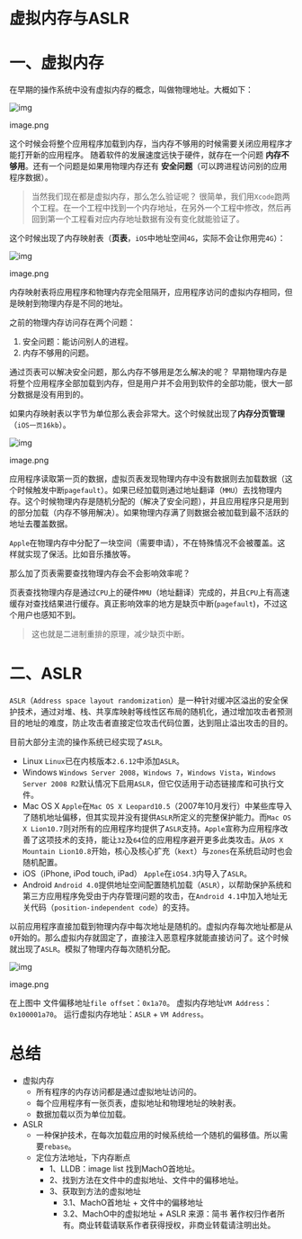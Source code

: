 # 虚拟内存与ASLR

# 一、虚拟内存

在早期的操作系统中没有虚拟内存的概念，叫做物理地址。大概如下：

![img](https:////upload-images.jianshu.io/upload_images/25092736-779cdbd04d5e9645.png)

image.png


 这个时候会将整个应用程序加载到内存，当内存不够用的时候需要关闭应用程序才能打开新的应用程序。
 随着软件的发展速度远快于硬件，就存在一个问题 **内存不够用**。还有一个问题是如果用物理内存还有 **安全问题**（可以跨进程访问别的应用程序数据）。



> 当然我们现在都是虚拟内存，那么怎么验证呢？
>  很简单，我们用`Xcode`跑两个工程。在一个工程中找到一个内存地址，在另外一个工程中修改，然后再回到第一个工程看对应内存地址数据有没有变化就能验证了。

这个时候出现了内存映射表（**页表**，`iOS`中地址空间`4G`，实际不会让你用完`4G`）：

![img](https:////upload-images.jianshu.io/upload_images/25092736-0392c7914c3f8df0.png)

image.png


 内存映射表将应用程序和物理内存完全阻隔开，应用程序访问的虚拟内存相同，但是映射到物理内存是不同的地址。



之前的物理内存访问存在两个问题：

1. 安全问题：能访问别人的进程。
2. 内存不够用的问题。

通过页表可以解决安全问题，那么内存不够用是怎么解决的呢？
 早期物理内存是将整个应用程序全部加载到内存，但是用户并不会用到软件的全部功能，很大一部分数据是没有用到的。

如果内存映射表以字节为单位那么表会非常大。这个时候就出现了**内存分页管理**（`iOS一页16kb`）。

![img](https:////upload-images.jianshu.io/upload_images/25092736-01839e4c4f463f11.png)

image.png


 应用程序读取第一页的数据，虚拟页表发现物理内存中没有数据则去加载数据（这个时候触发中断`pagefault`）。如果已经加载则通过地址翻译（`MMU`）去找物理内存。这个时候物理内存是随机分配的（解决了安全问题），并且应用程序只是用到的部分加载（内存不够用解决）。如果物理内存满了则数据会被加载到最不活跃的地址去覆盖数据。



`Apple`在物理内存中分配了一块空间（需要申请），不在特殊情况不会被覆盖。这样就实现了保活。比如音乐播放等。

那么加了页表需要查找物理内存会不会影响效率呢？

页表查找物理内存是通过`CPU`上的硬件`MMU`（地址翻译）完成的，并且`CPU`上有高速缓存对查找结果进行缓存。真正影响效率的地方是缺页中断(`pagefault`)，不过这个用户也感知不到。

> 这也就是二进制重排的原理，减少缺页中断。

# 二、ASLR

`ASLR`（`Address space layout randomization`）是一种针对缓冲区溢出的安全保护技术，通过对堆、栈、共享库映射等线性区布局的随机化，通过增加攻击者预测目的地址的难度，防止攻击者直接定位攻击代码位置，达到阻止溢出攻击的目的。

目前大部分主流的操作系统已经实现了`ASLR`。

- Linux
   `Linux`已在内核版本`2.6.12`中添加`ASLR`。
- Windows
   `Windows Server 2008`，`Windows 7`，`Windows Vista`，`Windows Server 2008 R2`默认情况下启用`ASLR`，但它仅适用于动态链接库和可执行文件。
- Mac OS X
   `Apple`在`Mac OS X Leopard10.5`（2007年10月发行）中某些库导入了随机地址偏移，但其实现并没有提供`ASLR`所定义的完整保护能力。而`Mac OS X Lion10.7`则对所有的应用程序均提供了`ASLR`支持。`Apple`宣称为应用程序改善了这项技术的支持，能让`32`及`64`位的应用程序避开更多此类攻击。从`OS X Mountain Lion10.8`开始，核心及核心扩充（`kext`）与`zones`在系统启动时也会随机配置。
- iOS（iPhone, iPod touch, iPad）
   `Apple`在`iOS4.3`内导入了`ASLR`。
- Android
   `Android 4.0`提供地址空间配置随机加载（`ASLR`），以帮助保护系统和第三方应用程序免受由于内存管理问题的攻击，在`Android 4.1`中加入地址无关代码（`position-independent code`）的支持。

以前应用程序直接加载到物理内存中每次地址是随机的。虚拟内存每次地址都是从`0`开始的。那么虚拟内存就固定了，直接注入恶意程序就能直接访问了。这个时候就出现了`ASLR`。模拟了物理内存每次随机分配。



![img](https:////upload-images.jianshu.io/upload_images/25092736-31e3d410e43b1672.png)

image.png


 在上图中
 文件偏移地址`file offset`：`0x1a70`。
 虚拟内存地址`VM Address`：`0x100001a70`。
 运行虚拟内存地址：`ASLR` + `VM Address`。



# 总结

- 虚拟内存
  - 所有程序的内存访问都是通过虚拟地址访问的。
  - 每个应用程序有一张页表，虚拟地址和物理地址的映射表。
  - 数据加载以页为单位加载。
- ASLR
  - 一种保护技术，在每次加载应用的时候系统给一个随机的偏移值。所以需要`rebase`。
  - 定位方法地址，下内存断点
    - 1、LLDB：image list 找到MachO首地址。
    - 2、找到方法在文件中的虚拟地址、文件中的偏移地址。
    - 3、获取到方法的虚拟地址
      - 3.1、MachO首地址 + 文件中的偏移地址
      - 3.2、MachO中的虚拟地址 + ASLR
        来源：简书
        著作权归作者所有。商业转载请联系作者获得授权，非商业转载请注明出处。